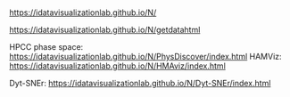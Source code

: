 # 

https://idatavisualizationlab.github.io/N/

https://idatavisualizationlab.github.io/N/getdatahtml

HPCC phase space: https://idatavisualizationlab.github.io/N/PhysDiscover/index.html
HAMViz: https://idatavisualizationlab.github.io/N/HMAviz/index.html

Dyt-SNEr: https://idatavisualizationlab.github.io/N/Dyt-SNEr/index.html
